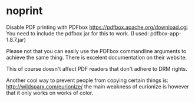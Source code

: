 noprint
=======

Disable PDF printing with PDFbox https://pdfbox.apache.org/download.cgi
You need to include the pdfbox jar for this to work. (I used: pdfbox-app-1.8.7.jar)

Please not that you can easily use the PDFbox commandline arguments to achieve the same thing. There is excelent documentation on their website.

This of course doesn't affect PDF readers that don't adhere to DRM rights.

Another cool way to prevent people from copying certain things is: http://wildsparx.com/eurionize/
the main weakness of eurionize is however that it only works on works of color.

